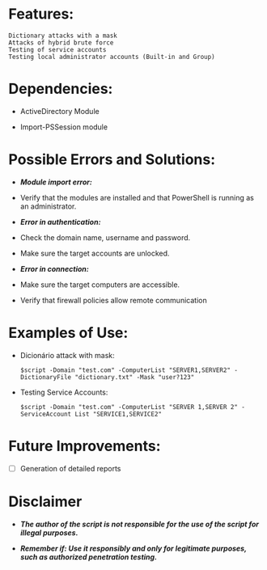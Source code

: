 # Features:

    Dictionary attacks with a mask
    Attacks of hybrid brute force
    Testing of service accounts
    Testing local administrator accounts (Built-in and Group)

# Dependencies:

- ActiveDirectory Module
  
- Import-PSSession module

# Possible Errors and Solutions:

- ***Module import error:***
- Verify that the modules are installed and that PowerShell is running as an administrator.
  
- ***Error in authentication:***
- Check the domain name, username and password.
- Make sure the target accounts are unlocked.
  
- ***Error in connection:***
- Make sure the target computers are accessible.
- Verify that firewall policies allow remote communication

# Examples of Use:

- Dicionário attack with mask:

      $script -Domain "test.com" -ComputerList "SERVER1,SERVER2" -DictionaryFile "dictionary.txt" -Mask "user?123"

- Testing Service Accounts:

      $script -Domain "test.com" -ComputerList "SERVER 1,SERVER 2" -ServiceAccount List "SERVICE1,SERVICE2"

# Future Improvements:

- [ ] Generation of detailed reports

# Disclaimer

- ***The author of the script is not responsible for the use of the script for illegal purposes.***
  
- ***Remember if: Use it responsibly and only for legitimate purposes, such as authorized penetration testing.***

